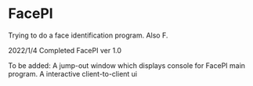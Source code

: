 # FacePI
Trying to do a face identification program. Also F.

2022/1/4 Completed FacePI ver 1.0

To be added:
    A jump-out window which displays console for FacePI main program.
    A interactive client-to-client ui